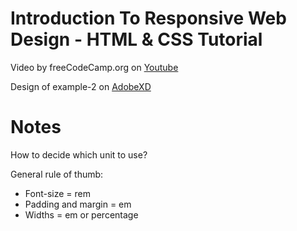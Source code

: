 # Introduction To Responsive Web Design - HTML & CSS Tutorial

Video by freeCodeCamp.org on [Youtube](https://www.youtube.com/watch?v=srvUrASNj0s)

Design of example-2 on [AdobeXD](https://xd.adobe.com/spec/75d448ea-569a-4b7e-721b-9bbd3b2b97b9-03e5/grid/)

# Notes

How to decide which unit to use?

General rule of thumb:
- Font-size = rem
- Padding and margin = em
- Widths = em or percentage
